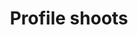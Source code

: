 ---
layout: photo_set
title: Profile shoots
permalink: /photos/profile/
description: "An example photo gallery."
show_tile: false
nav_exclude: true
parent: Photography

photos:
    set: profile
    size: 9
---